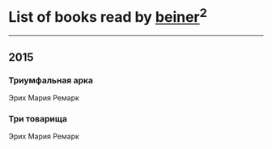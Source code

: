 # List of books read by [beiner](https://plus.google.com/118330474331574680123)<sup>2</sup>
---

## 2015

### Триумфальная арка
Эрих Мария Ремарк


### Три товарища
Эрих Мария Ремарк



